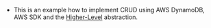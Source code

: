 - This is an example how to implement CRUD using AWS DynamoDB, AWS SDK and the [Higher-Level](https://docs.aws.amazon.com/amazondynamodb/latest/developerguide/HigherLevelInterfaces.html) abstraction.
